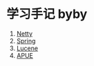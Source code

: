 学习手记
byby
==========
1. [Netty](netty/list.md)
2. [Spring](spring/index.md)
3. [Lucene](lucene/index.md)
4. [APUE](AUP2/index.md)
